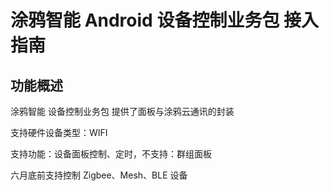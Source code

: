 # 涂鸦智能 Android 设备控制业务包 接入指南

## 功能概述

涂鸦智能 设备控制业务包 提供了面板与涂鸦云通讯的封装

支持硬件设备类型：WIFI

支持功能：设备面板控制、定时，不支持：群组面板

六月底前支持控制 Zigbee、Mesh、BLE 设备
